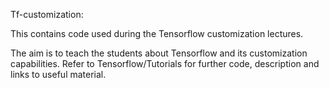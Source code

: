 Tf-customization:

This contains code used during the Tensorflow customization lectures.

The aim is to teach the students about Tensorflow and its customization capabilities. Refer to Tensorflow/Tutorials for further code, description and links to useful material.
